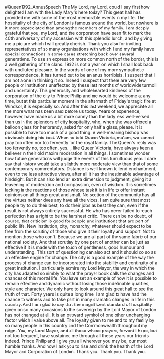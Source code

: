 #Queen1992_AnnusSpeech
The My Lord, my Lord, could I say first how delighted I am with the Lady Mary's here today? This great hall has provided me with some of the most memorable events in my life. The hospitality of the city of London is famous around the world, but nowhere is it more appreciated than among the members of my family. I am deeply grateful that you, my Lord, and the corporation have seen fit to mark the 40th anniversary of my accession with this splendid lunch, and by giving me a picture which I will greatly cherish. Thank you also for inviting representatives of so many organisations with which I and my family have special connections in some cases stretching back over several generations. To use an expression more common north of the border, this is a well gathering of the clans. 1992 is not a year on which I shall look back with undiluted pleasure. In the words of one of my more sympathetic correspondence, it has turned out to be an anus horribleis. I suspect that I am not alone in thinking it so. Indeed I suspect that there are very few people or institutions unaffected by these last months of worldwide turmoil and uncertainty. This generosity and wholehearted kindness of the corporation of the city to Prince Philip and me would be welcome at any time, but at this particular moment in the aftermath of Friday's tragic fire at Windsor, it is especially so. And after this last weekend, we appreciate all the more what has been said before us today. Years of experience, however, have made us a bit more canny than the lady less well-versed than us in the splendors of city hospitality, who, when she was offered a balloon glass for her brandy, asked for only half a glass, please. It is possible to have too much of a good thing. A well-meaning bishop was obviously doing his best. When he told Queen Victoria, ma'am, we cannot pray too often nor too fervently for the royal family. The Queen's reply was too fervently no, too often, yes. I, like Queen Victoria, have always been a believer in their old maxim moderation in all things. I sometimes wonder how future generations will judge the events of this tumultuous year. I dare say that history would take a slightly more moderate view than that of some contemporary commentators. Distance is well known to lend enchantment, even to the less attractive views, after all it has the inestimable advantage of hindsight. But it can also lend an extra dimension to judgment, giving it a leavening of moderation and compassion, even of wisdom. It is sometimes lacking in the reactions of those whose task it is in life to offer instant opinions on all things great and small. No section of the community has all the virtues neither does any have all the vices. I am quite sure that most people try to do their best, to do their jobs as best they can, even if the result is not always entirely successful. He who has never failed to reach perfection has a right to be the harshest critic. There can be no doubt, of course, that criticism is good for people and institutions that are part of public life. New institution, city, monarchy, whatever should expect to be free from the scrutiny of those who give it their loyalty and support. Not to mention those who don't. Because we are all part of the same fabric of our national society. And that scrutiny by one part of another can be just as effective if it is made with the touch of gentleness, good humour and understanding. This sort of questioning can also act and it should do so as an effective engine for change. The city is a good example of the way the process of change can be incorporated into the stability and continuity of a great institution. I particularly admire my Lord Mayor, the way in which the city has adapted so nimbly to what the prayer book calls the changes and chances of this mortal life. You have set an example of how it is possible to remain effective and dynamic without losing those indefinable qualities, style and character. We only have to look around this great hall to see the truth of that. Forty years is quite a long time. I am glad to have had the chance to witness and to take part in many dramatic changes in life in this country. And I am glad to say that the magnificent standard of hospitality given on so many occasions to the sovereign by the Lord Mayor of London has not changed at all. It is an outward symbol of one other unchanging factor which I value above all. The loyalty given to me and to my family by so many people in this country and the Commonwealth throughout my reign. You, my Lord Mayor, and all those whose prayers, fervent I hope, but not too frequent, have sustained me through all these years our friends indeed. Prince Philip and I give you all wherever you may be, our most humble thanks. And now I ask you to rise and drink the health of the Lord Mayor and Corporation of London. Thank you. Thank you. Thank you.